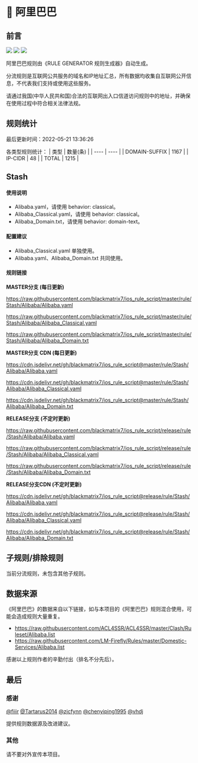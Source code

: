 # 🧸 阿里巴巴

## 前言

![](https://shields.io/badge/-移除重复规则-ff69b4) ![](https://shields.io/badge/-DOMAIN与DOMAIN--SUFFIX合并-green) ![](https://shields.io/badge/-IP--CIDR(6)合并-blueviolet) 

阿里巴巴规则由《RULE GENERATOR 规则生成器》自动生成。

分流规则是互联网公共服务的域名和IP地址汇总，所有数据均收集自互联网公开信息，不代表我们支持或使用这些服务。

请通过我国(中华人民共和国)合法的互联网出入口信道访问规则中的地址，并确保在使用过程中符合相关法律法规。

## 规则统计

最后更新时间：2022-05-21 13:36:26

各类型规则统计：
| 类型 | 数量(条)  | 
| ---- | ----  |
| DOMAIN-SUFFIX | 1167  | 
| IP-CIDR | 48  | 
| TOTAL | 1215  | 


## Stash 

#### 使用说明
- Alibaba.yaml，请使用 behavior: classical。
- Alibaba_Classical.yaml，请使用 behavior: classical。
- Alibaba_Domain.txt，请使用 behavior: domain-text。

#### 配置建议
- Alibaba_Classical.yaml 单独使用。
- Alibaba.yaml、Alibaba_Domain.txt 共同使用。

#### 规则链接
**MASTER分支 (每日更新)**

https://raw.githubusercontent.com/blackmatrix7/ios_rule_script/master/rule/Stash/Alibaba/Alibaba.yaml

https://raw.githubusercontent.com/blackmatrix7/ios_rule_script/master/rule/Stash/Alibaba/Alibaba_Classical.yaml

https://raw.githubusercontent.com/blackmatrix7/ios_rule_script/master/rule/Stash/Alibaba/Alibaba_Domain.txt

**MASTER分支 CDN (每日更新)**

https://cdn.jsdelivr.net/gh/blackmatrix7/ios_rule_script@master/rule/Stash/Alibaba/Alibaba.yaml

https://cdn.jsdelivr.net/gh/blackmatrix7/ios_rule_script@master/rule/Stash/Alibaba/Alibaba_Classical.yaml

https://cdn.jsdelivr.net/gh/blackmatrix7/ios_rule_script@master/rule/Stash/Alibaba/Alibaba_Domain.txt

**RELEASE分支 (不定时更新)**

https://raw.githubusercontent.com/blackmatrix7/ios_rule_script/release/rule/Stash/Alibaba/Alibaba.yaml

https://raw.githubusercontent.com/blackmatrix7/ios_rule_script/release/rule/Stash/Alibaba/Alibaba_Classical.yaml

https://raw.githubusercontent.com/blackmatrix7/ios_rule_script/release/rule/Stash/Alibaba/Alibaba_Domain.txt

**RELEASE分支CDN (不定时更新)**

https://cdn.jsdelivr.net/gh/blackmatrix7/ios_rule_script@release/rule/Stash/Alibaba/Alibaba.yaml

https://cdn.jsdelivr.net/gh/blackmatrix7/ios_rule_script@release/rule/Stash/Alibaba/Alibaba_Classical.yaml

https://cdn.jsdelivr.net/gh/blackmatrix7/ios_rule_script@release/rule/Stash/Alibaba/Alibaba_Domain.txt

## 子规则/排除规则


当前分流规则，未包含其他子规则。

## 数据来源

《阿里巴巴》的数据来自以下链接，如与本项目的《阿里巴巴》规则混合使用，可能会造成规则大量重复。

- https://raw.githubusercontent.com/ACL4SSR/ACL4SSR/master/Clash/Ruleset/Alibaba.list
- https://raw.githubusercontent.com/LM-Firefly/Rules/master/Domestic-Services/Alibaba.list


感谢以上规则作者的辛勤付出（排名不分先后）。

## 最后

### 感谢

[@fiiir](https://github.com/fiiir) [@Tartarus2014](https://github.com/Tartarus2014) [@zjcfynn](https://github.com/zjcfynn) [@chenyiping1995](https://github.com/chenyiping1995) [@vhdj](https://github.com/vhdj)

提供规则数据源及改进建议。

### 其他

请不要对外宣传本项目。
